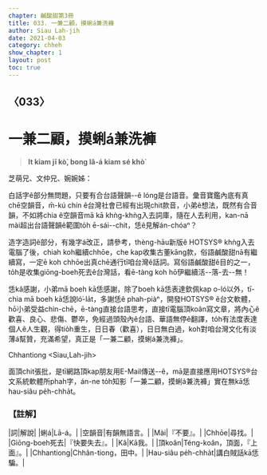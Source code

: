 ```yaml
---
chapter: 鹹酸甜第3冊
title: 033. 一兼二顧，摸蜊á兼洗褲
author: Siau Lah-jih
date: 2021-04-03
category: chheh
show_chapter: 1
layout: post
toc: true
---
```


## 〈033〉
# 一兼二顧，摸蜊á兼洗褲
> **It kiam jī kò͘, bong lâ-á kiam sé khò͘**
 
芝萌兄、文仲兄、婉婉姊：

白話字ê部分無問題，只要有合台語聲韻--ê lóng是台語音。彙音寶鑑內底有真chē空韻音，m̄-kú chín ê台灣社會已經有出現chit款音，小弟ê想法，既然有合音韻，不如將chia ê空韻音mā kā khǹg-khǹg入去詞庫，隨在人去利用，kan-nā mài超出台語聲韻ê範圍to̍h ē-sái--chit，恁ê見解án-chóaⁿ？

造字造詞ê部分，有幾字á改正，請參考，thèng-hāu新版ê HOTSYS® khǹg入去電腦了後，chiah koh繼續chhōe，che kap收集古董kāng款，俗語鹹酸甜nā有繼續寫，一定ē koh chhōe出真chē通行tī咱台灣ê話詞。寫俗語鹹酸甜ê目的之一，to̍h是收集giōng-boeh死去ê台灣話，看ē-tàng koh hō͘伊繼續活--落-去--無！

恁kâ感謝，小弟mā boeh kā恁感謝，除了boeh kā恁表達欽佩kap o-ló以外，tī-chia mā boeh kā恁說ló͘-la̍t，多謝恁ê phah-piàⁿ，開發HOTSYS® ê台文軟體，hō͘小弟受益chin-chē，ē-tàng直接台語思考，直接tī電腦頂koân寫文章，將內心ê歡喜、良心、悲傷、鬱卒，免經過頭殼內ê台語、華語無停ê翻譯，to̍h有法度表達個人ê人生觀，得tio̍h重生，日日春（歡喜），日日無白過，koh對咱台灣文化有淡薄á幫贊，充滿希望，真正是「一兼二顧，摸蜊á兼洗褲」。

Chhantiong <Siau,Lah-jih>

面頂chit張批，是tī網路頂kap朋友用E-Mail傳送--ê，mā是直接應用HOTSYS®台文系統軟體所phah字，án-ne to̍h知影「一兼二顧，摸蜊á兼洗褲」實在無kā恁hau-siâu pe̍h-chha̍t。

 
### 【註解】

|詞|解說|
|蜊á|Lā-á。|
|空韻音|有韻無語言。|
|Mài|『不要』。|
|Chhōe|尋找。|
|Giōng-boeh死去|『快要失去』。|
|Kâ|Kā我。|
|頂koân|Téng-koân，頂面，『上面』。|
|Chhantiong|Chhân-tiong，田中。|
|Hau-siâu pe̍h-chha̍t|講白賊話kā恁騙。|

